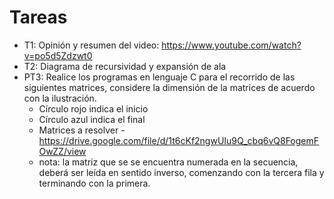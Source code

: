 # Tareas
* T1: Opinión y resumen del video: https://www.youtube.com/watch?v=po5d5Zdzwt0 
* T2: Diagrama de recursividad y expansión de ala
* PT3: Realice los programas en lenguaje C para el recorrido de las siguientes matrices, considere la dimensión de la matrices de acuerdo con la ilustración.
  - Círculo rojo indica el inicio
  - Círculo azul indica el final
  - Matrices a resolver - https://drive.google.com/file/d/1t6cKf2ngwUIu9Q_cbq6vQ8FogemFOwZZ/view
  - nota: la matriz que se se encuentra numerada en la secuencia, deberá ser leída en sentido inverso, comenzando con la tercera fila y terminando con la primera.
